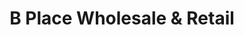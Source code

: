 ---
title: "B Place Wholesale & Retail"
url: /pavia/b-place-wholesale-and-retail/
shop: variety store
---